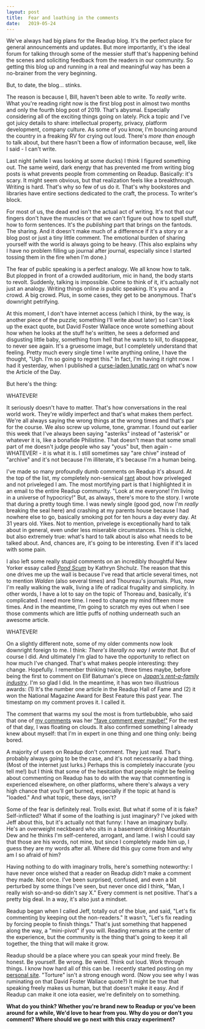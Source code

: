 ```yaml
---
layout: post
title:  Fear and loathing in the comments 
date:   2019-05-24
---
```

We've always had big plans for the Readup blog. It's the perfect place for general announcements and updates. But more importantly, it's the ideal forum for talking through some of the messier stuff that's happening behind the scenes and soliciting feedback from the readers in our community. So getting this blog up and running in a real and meaningful way has been a no-brainer from the very beginning. 

But, to date, the blog... stinks. 

The reason is because I, Bill, haven't been able to write. To _really_ write. What you're reading right now is the first blog post in almost two months and only the fourth blog post of 2019. That's abysmal. Especially considering all of the exciting things going on lately. Pick a topic and I've got juicy details to share: intellectual property, privacy, platform development, company culture. As some of you know, I'm bouncing around the country in a freaking RV for crying out loud. There's _more than enough_ to talk about, but there hasn't been a flow of information because, well, like I said - I can't write.

Last night (while I was looking at some ducks) I think I figured something out. The same weird, dark energy that has prevented me from writing blog posts is what prevents people from commenting on Readup. Basically: it's scary. It might seem obvious, but that realization feels like a breakthrough. Writing is hard. That's why so few of us do it. That's why bookstores and libraries have entire sections dedicated to the craft, the process. To writer's block.

For most of us, the dead end isn't the actual act of writing. It's not that our fingers don't have the muscles or that we can't figure out how to spell stuff, how to form sentences. It's the _publishing_ part that brings on the fantods. The sharing. And it doesn't make much of a difference if it's a story or a blog post or just a tiny little comment. The emotional burden of sharing yourself with the world is always going to be heavy. (This also explains why I have no problem filling up journal after journal, especially since I started tossing them in the fire when I'm done.)

The fear of public speaking is a perfect analogy. We all know how to talk. But plopped in front of a crowded auditorium, mic in hand, the body starts to revolt. Suddenly, talking is impossible. Come to think of it, it's actually not just an analogy. Writing things online *is* public speaking. It's you and a crowd. A big crowd. Plus, in some cases, they get to be anonymous. That's downright petrifying.

At this moment, I don't have internet access (which I think, by the way, is another piece of the puzzle; something I'll write about later) so I can't look up the exact quote, but David Foster Wallace once wrote something about how when he looks at the stuff he's written, he sees a deformed and disgusting little baby, something from hell that he wants to kill, to disappear, to never see again. It's a gruesome image, but I completely understand that feeling. Pretty much every single time I write anything online, I have the thought, "Ugh. I'm so going to regret this." In fact, I'm having it right now. I had it yesterday, when I published a [curse-laden lunatic rant](https://readup.com/comments/nautilus/what-does-any-of-this-have-to-do-with-physics/5Qb7OV) on what's now the Article of the Day. 

But here's the thing: 

WHATEVER! 

It seriously doesn't have to matter. That's how conversations in the real world work. They're wildly imperfect and that's what makes them perfect. We're all always saying the wrong things at the wrong times and that's par for the course. We also screw up volume, tone, grammar. I found out earlier this week that I've always been saying "asteriks" instead of "asterisk" or whatever it is, like a bonafide Philistine. That doesn't mean that some small part of me doesn't judge people who say "yous" but, then again - WHATEVER! - it is what it is. I still sometimes say "are chive" instead of "archive" and it's not because I'm illiterate, it's because I'm a human being.

I've made so many profoundly dumb comments on Readup it's absurd. At the top of the list, my completely non-sensical [rant](https://readup.com/comments/-the-new-york-times-company/the-new-30-something) about how priveleged and not priveleged I am. The most mortifying part is that I highlighted it in an email to the entire Readup community. "Look at me everyone! I'm living in a universe of hypocricy!" But, as always, there's more to the story. I wrote that during a pretty tough time. I was newly single (good god, now I'm *really* breaking the seal here) and crashing at my parents house because I had nowhere else to go, basically smoking pot for ten hours a day every day. At 31 years old. Yikes. Not to mention, privelege is exceptionally hard to talk about in general, even under less miserable circumstances. This is cliché, but also extremely true: what's hard to talk about is also what needs to be talked about. And, chances are, it's going to be interesting. Even if it's laced with some pain.

I also left some really stupid comments on an incredibly thoughtful New Yorker essay called [_Pond Scum_](https://readup.com/comments/the-new-yorker/why-do-we-love-henry-david-thoreau) by Kathryn Shchulz. The reason that this one drives me up the wall is because I've read that article several times, not to mention _Walden_ (also several times) and Thoureau's journals. Plus, now I'm really walking the walk, living a life of radical frugality and simplicity. In other words, I have a lot to say on the topic of Thoreau and, basically, it's complicated. I need more time. I need to change my mind fifteen more times. And in the meantime, I'm going to scratch my eyes out when I see those comments which are little puffs of nothing underneath such an awesome article. 

WHATEVER! 

On a slightly different note, some of my older comments now look downright foreign to me. I think: _There's literally no way I wrote that._ But of course I did. And ultimately I'm glad to have the opportunity to reflect on how much I've changed. That's what makes people interesting: they change. Hopefully. I remember thinking twice, three times maybe, before being the first to comment on Elif Batuman's piece on [_Japan's rent-a-family industry_](https://readup.com/comments/the-new-yorker/japans-rent-a-family-industry/Gzl2R5). I'm so glad I did. In the meantime, it has won two illustrious awards: (1) It's the number one article in the Readup Hall of Fame and (2) it won the National Magazine Award for Best Feature this past year. The timestamp on my comment proves it. I called it.

The comment that warms my soul the most is from turtlebubble, who said that one of [my comments](https://readup.com/comments/-the-new-york-times-company/let-children-get-bored-again/57b2WD) was her ["fave comment ever maybe!"](https://readup.com/comments/-the-new-york-times-company/let-children-get-bored-again/zxqm3D) For the rest of that day, I was floating on clouds. It also confirmed something I already knew about myself: that I'm in expert in one thing and one thing only: being bored.  

A majority of users on Readup don't comment. They just read. That's probably always going to be the case, and it's not necessarily a bad thing. (Most of the internet just lurks.) Perhaps this is completely inaccurate (you tell me!) but I think that some of the hesitation that people might be feeling about commenting on Readup has to do with the way that commenting is experienced elsewhere, on other platforms, where there's always a very high chance that you'll get burned, especially if the topic at hand is "loaded." And what topic, these days, isn't?

Some of the fear is definitely real. Trolls exist. But what if some of it is fake? Self-inflicted? What if some of the loathing is just imaginary? I've joked with Jeff about this, but it's actually not that funny: I have an imaginary bully. He's an overweight neckbeard who sits in a basement drinking Mountain Dew and he thinks I'm self-centered, arrogant, and lame. I wish I could say that those are his words, not mine, but since I completely made him up, I guess they are my words after all. Where did this guy come from and why am I so afraid of him?

Having nothing to do with imaginary trolls, here's something noteworthy: I have never once wished that a reader on Readup _didn't_ make a comment they made. Not once. I've been surprised, confused, and even a bit perturbed by some things I've seen, but never once did I think, "Man, I really wish so-and-so didn't say X." Every comment is net positive. That's a pretty big deal. In a way, it's also just a mindset.

Readup began when I called Jeff, totally out of the blue, and said, "Let's fix commenting by keeping out the non-readers." It wasn't, "Let's fix reading by forcing people to finish things." That's just something that happened along the way, a "mini-pivot" if you will. Reading remains at the center of the experience, but the community is the thing that's going to keep it all together, the thing that will make it grow.

Readup should be a place where you can speak your mind freely. Be honest. Be yourself. Be wrong. Be weird. Think out loud. Work through things. I know how hard all of this can be. I recently started posting on my [personal site](https://billloundy.com/). "Torture" isn't a strong enough word. (Now you see why I was ruminating on that David Foster Wallace quote?) It might be true that speaking freely makes us human, but that doesn't make it easy. And if Readup can make it one iota easier, we're definitely on to something.  

**What do you think? Whether you're brand new to Readup or you've been around for a while, We'd love to hear from you. Why do you or don't you comment? Where should we go next with this crazy experiment?**
